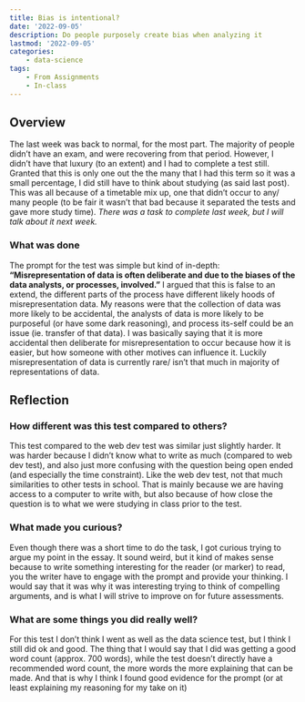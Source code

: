 ```yaml
---
title: Bias is intentional?
date: '2022-09-05'
description: Do people purposely create bias when analyzing it
lastmod: '2022-09-05'
categories:
    - data-science
tags:
    - From Assignments 
    - In-class
---
```


## Overview

The last week was back to normal, for the most part. The majority of people didn’t have an exam, and were recovering from that period. However, I didn’t have that luxury (to an extent) and I had to complete a test still. Granted that this is only one out the the many that I had this term so it was a small percentage, I did still have to think about studying (as said last post). This was all because of a timetable mix up, one that didn’t occur to any/ many people (to be fair it wasn’t that bad because it separated the tests and gave more study time). *There was a task to complete last week, but I will talk about it next week.*

### What was done

The prompt for the test was simple but kind of in-depth: **“Misrepresentation of data is often deliberate and due to the biases of the data analysts, or processes, involved.”** I argued that this is false to an extend, the different parts of the process have different likely hoods of misrepresentation data. My reasons were that the collection of data was more likely to be accidental, the analysts of data is more likely to be purposeful (or have some dark reasoning), and process its-self could be an issue (ie. transfer of that data). I was basically saying that it is more accidental then deliberate for misrepresentation to occur because how it is easier, but how someone with other motives can influence it. Luckily misrepresentation of data is currently rare/ isn’t that much in majority of representations of data.

## Reflection

### How different was this test compared to others?

This test compared to the web dev test was similar just slightly harder. It was harder because I didn’t know what to write as much (compared to web dev test), and also just more confusing with the question being open ended (and especially the time constraint). Like the web dev test, not that much similarities to other tests in school. That is mainly because we are having access to a computer to write with, but also because of how close the question is to what we were studying in class prior to the test.

### What made you curious?

Even though there was a short time to do the task, I got curious trying to argue my point in the essay. It sound weird, but it kind of makes sense because to write something interesting for the reader (or marker) to read, you the writer have to engage with the prompt and provide your thinking. I would say that it was why it was interesting trying to think of compelling arguments, and is what I will strive to improve on for future assessments.

### What are some things you did really well?

For this test I don’t think I went as well as the data science test, but I think I still did ok and good. The thing that I would say that I did was getting a good word count (approx. 700 words), while the test doesn’t directly have a recommended word count, the more words the more explaining that can be made. And that is why I think I found good evidence for the prompt (or at least explaining my reasoning for my take on it)
